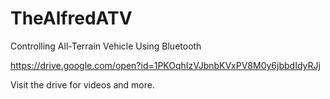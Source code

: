 # TheAlfredATV
Controlling All-Terrain Vehicle Using Bluetooth
 
 https://drive.google.com/open?id=1PKOqhIzVJbnbKVxPV8M0y6jbbdIdyRJj
 
 Visit the drive for videos and more.
